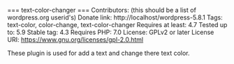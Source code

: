 === text-color-changer ===
Contributors: (this should be a list of wordpress.org userid's)
Donate link: http://localhost/wordpress-5.8.1
Tags: text-color, color-change, text-color-changer
Requires at least: 4.7
Tested up to: 5.9
Stable tag: 4.3
Requires PHP: 7.0
License: GPLv2 or later
License URI: https://www.gnu.org/licenses/gpl-2.0.html
 
These plugin is used for add a text and change there text color.